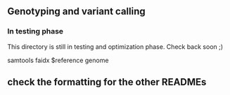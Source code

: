## Genotyping and variant calling


### In testing phase
This directory is still in testing and optimization phase. Check back soon ;)


samtools faidx $reference genome



## check the formatting for the other READMEs